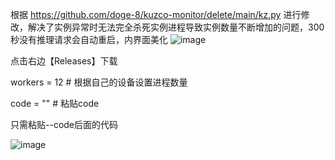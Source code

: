 根据 https://github.com/doge-8/kuzco-monitor/delete/main/kz.py 进行修改，解决了实例异常时无法完全杀死实例进程导致实例数量不断增加的问题，300秒没有推理请求会自动重启，内界面美化
![image](https://github.com/user-attachments/assets/3326c406-1219-4322-8e1e-1eda649c6b88)


点击右边【Releases】下载

workers = 12  # 根据自己的设备设置进程数量

code = ""  # 粘贴code

只需粘贴--code后面的代码

![image](https://github.com/user-attachments/assets/caf636bd-7315-4f7f-b529-47b6a06dd342)
